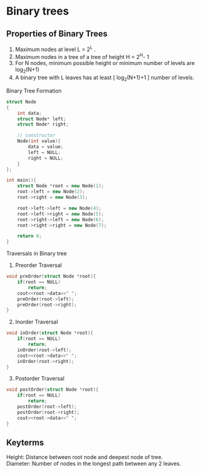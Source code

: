 # Binary trees
## Properties of Binary Trees
1. Maximum nodes at level L = 2<sup>L</sup> .
2. Maximum nodes in a tree of a tree of height H = 2<sup>H</sup>- 1
3. For N nodes, minimum possible height or minimum number of levels are log<sub>2</sub>(N+1)
4. A binary tree with L leaves has at least [ log<sub>2</sub>(N+1)+1 ] number of levels.


Binary Tree Formation
```c++
struct Node
{
    int data;
    struct Node* left;
    struct Node* right;

    // constructor
    Node(int value){
        data = value;
        left = NULL;
        right = NULL;
    }
};
```

```c++
int main(){
    struct Node *root = new Node(1);
    root->left = new Node(2);
    root->right = new Node(3);

    root->left->left = new Node(4);
    root->left->right = new Node(5);
    root->right->left = new Node(6);
    root->right->right = new Node(7);

    return 0;
}
```
Traversals in Binary tree
1. Preorder Traversal
```c++
void preOrder(struct Node *root){
    if(root == NULL)
        return;
    cout<<root->data<<" ";
    preOrder(root->left);
    preOrder(root->right);
}
```
2. Inorder Traversal
```c++
void inOrder(struct Node *root){
    if(root == NULL)
        return;
    inOrder(root->left);
    cout<<root->data<<" ";
    inOrder(root->right);
}
```

3. Postorder Traversal
```c++
void postOrder(struct Node *root){
    if(root == NULL)
        return;
    postOrder(root->left);
    postOrder(root->right);
    cout<<root->data<<" ";
}
```
## Keyterms
Height: Distance between root node and deepest node of tree.<br>
Diameter: Number of nodes in the longest path between any 2 leaves.